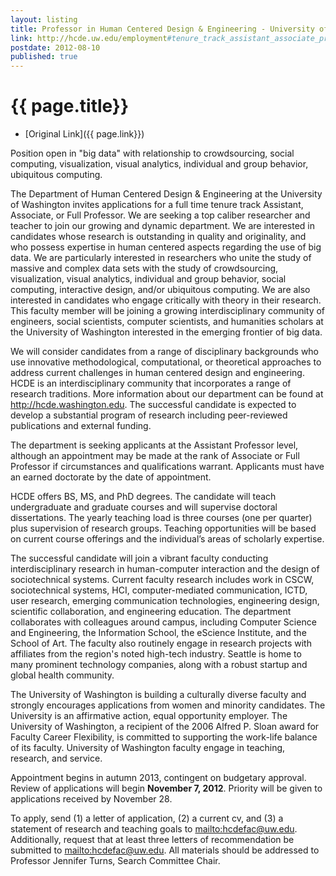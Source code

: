 ```yaml
---
layout: listing
title: Professor in Human Centered Design & Engineering - University of Washington
link: http://hcde.uw.edu/employment#tenure_track_assistant_associate_professor_aug_2012
postdate: 2012-08-10
published: true
---
```



# {{ page.title}}

* [Original Link]({{ page.link}})

Position open in "big data" with relationship to crowdsourcing, social computing, visualization, visual analytics, individual and group behavior, ubiquitous computing.

The Department of Human Centered Design & Engineering at the University of Washington invites applications for a full time tenure track Assistant, Associate, or Full Professor. We are seeking a top caliber researcher and teacher to join our growing and dynamic department. We are interested in candidates whose research is outstanding in quality and originality, and who possess expertise in human centered aspects regarding the use of big data. We are particularly interested in researchers who unite the study of massive and complex data sets with the study of crowdsourcing, visualization, visual analytics, individual and group behavior, social computing, interactive design, and/or ubiquitous computing. We are also interested in candidates who engage critically with theory in their research. This faculty member will be joining a growing interdisciplinary community of engineers, social scientists, computer scientists, and humanities scholars at the University of Washington interested in the emerging frontier of big data.

We will consider candidates from a range of disciplinary backgrounds who use innovative methodological, computational, or theoretical approaches to address current challenges in human centered design and engineering. HCDE is an interdisciplinary community that incorporates a range of research traditions. More information about our department can be found at <http://hcde.washington.edu>. The successful candidate is expected to develop a substantial program of research including peer-reviewed publications and external funding.

The department is seeking applicants at the Assistant Professor level, although an appointment may be made at the rank of Associate or Full Professor if circumstances and qualifications warrant. Applicants must have an earned doctorate by the date of appointment.

HCDE offers BS, MS, and PhD degrees. The candidate will teach undergraduate and graduate courses and will supervise doctoral dissertations. The yearly teaching load is three courses (one per quarter) plus supervision of research groups. Teaching opportunities will be based on current course offerings and the individual’s areas of scholarly expertise.

The successful candidate will join a vibrant faculty conducting interdisciplinary research in human-computer interaction and the design of sociotechnical systems. Current faculty research includes work in CSCW, sociotechnical systems, HCI, computer-mediated communication, ICTD, user research, emerging communication technologies, engineering design, scientific collaboration, and engineering education. The department collaborates with colleagues around campus, including Computer Science and Engineering, the Information School, the eScience Institute, and the School of Art. The faculty also routinely engage in research projects with affiliates from the region's noted high-tech industry. Seattle is home to many prominent technology companies, along with a robust startup and global health community.

The University of Washington is building a culturally diverse faculty and strongly encourages applications from women and minority candidates. The University is an affirmative action, equal opportunity employer. The University of Washington, a recipient of the 2006 Alfred P. Sloan award for Faculty Career Flexibility, is committed to supporting the work-life balance of its faculty. University of Washington faculty engage in teaching, research, and service.

Appointment begins in autumn 2013, contingent on budgetary approval. Review of applications will begin **November 7, 2012**. Priority will be given to applications received by November 28.

To apply, send (1) a letter of application, (2) a current cv, and (3) a statement of research and teaching goals to <mailto:hcdefac@uw.edu>. Additionally, request that at least three letters of recommendation be submitted to <mailto:hcdefac@uw.edu>. All materials should be addressed to Professor Jennifer Turns, Search Committee Chair.
